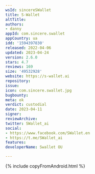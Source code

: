 ```yaml
---
wsId: sincereSWallet
title: S-Wallet
altTitle: 
authors:
- danny
appId: com.sincere.swallet
appCountry: ua
idd: '1594397830'
released: 2022-04-06
updated: 2023-04-24
version: 2.6.0
stars: 4.7
reviews: 169
size: '49532928'
website: https://s-wallet.ai
repository: 
issue: 
icon: com.sincere.swallet.jpg
bugbounty: 
meta: ok
verdict: custodial
date: 2023-04-11
signer: 
reviewArchive: 
twitter: SWallet_ai
social:
- https://www.facebook.com/SWallet.en
- https://t.me/SWallet_ai
features: 
developerName: Swallet OU

---
```


{% include copyFromAndroid.html %}


